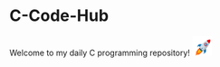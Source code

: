 # C-Code-Hub
<p>Welcome to my daily C programming repository! <img src=Rocket.gif" alt="Rocket" width="35px" height = 35px"></p>
